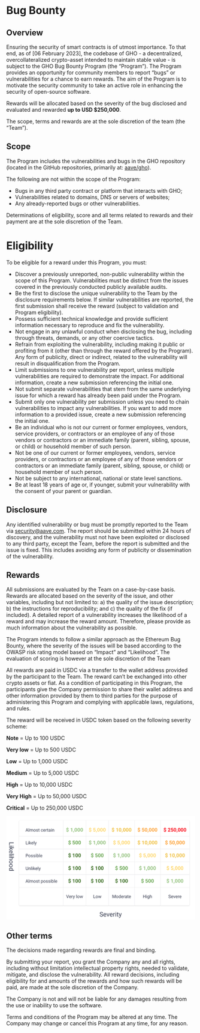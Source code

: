 # Bug Bounty

## Overview

Ensuring the security of smart contracts is of utmost importance. To that end, as of [06 February 2023], the codebase of GHO - a decentralized, overcollateralized crypto-asset intended to maintain stable value - is subject to the GHO Bug Bounty Program (the “Program”). The Program provides an opportunity for community members to report “bugs” or vulnerabilities for a chance to earn rewards. The aim of the Program is to motivate the security community to take an active role in enhancing the security of open-source software.

Rewards will be allocated based on the severity of the bug disclosed and evaluated and rewarded **up to USD $250,000**.

The scope, terms and rewards are at the sole discretion of the team (the “Team”).

## Scope

The Program includes the vulnerabilities and bugs in the GHO repository (located in the GitHub repositories, primarily at: [aave/gho](https://github.com/aave/gho)).

The following are not within the scope of the Program:

- Bugs in any third party contract or platform that interacts with GHO;
- Vulnerabilities related to domains, DNS or servers of websites;
- Any already-reported bugs or other vulnerabilities.

Determinations of eligibility, score and all terms related to rewards and their payment are at the sole discretion of the Team.

# Eligibility

To be eligible for a reward under this Program, you must:

- Discover a previously unreported, non-public vulnerability within the scope of this Program. Vulnerabilities must be distinct from the issues covered in the previously conducted publicly available audits.
- Be the first to disclose the unique vulnerability to the Team by the disclosure requirements below. If similar vulnerabilities are reported, the first submission shall receive the reward (subject to validation and Program eligibility).
- Possess sufficient technical knowledge and provide sufficient information necessary to reproduce and fix the vulnerability.
- Not engage in any unlawful conduct when disclosing the bug, including through threats, demands, or any other coercive tactics.
- Refrain from exploiting the vulnerability, including making it public or profiting from it (other than through the reward offered by the Program). Any form of publicity, direct or indirect, related to the vulnerability will result in disqualification from the Program.
- Limit submissions to one vulnerability per report, unless multiple vulnerabilities are required to demonstrate the impact. For additional information, create a new submission referencing the initial one.
- Not submit separate vulnerabilities that stem from the same underlying issue for which a reward has already been paid under the Program.
- Submit only one vulnerability per submission unless you need to chain vulnerabilities to impact any vulnerabilities. If you want to add more information to a provided issue, create a new submission referencing the initial one.
- Be an individual who is not our current or former employees, vendors, service providers, or contractors or an employee of any of those vendors or contractors or an immediate family (parent, sibling, spouse, or child) or household member of such person.
- Not be one of our current or former employees, vendors, service providers, or contractors or an employee of any of those vendors or contractors or an immediate family (parent, sibling, spouse, or child) or household member of such person.
- Not be subject to any international, national or state level sanctions.
- Be at least 18 years of age or, if younger, submit your vulnerability with the consent of your parent or guardian.

## Disclosure

Any identified vulnerability or bug must be promptly reported to the Team via security@aave.com. The report should be submitted within 24 hours of discovery, and the vulnerability must not have been exploited or disclosed to any third party, except the Team, before the report is submitted and the issue is fixed. This includes avoiding any form of publicity or dissemination of the vulnerability.

## Rewards

All submissions are evaluated by the Team on a case-by-case basis. Rewards are allocated based on the severity of the issue, and other variables, including but not limited to: a) the quality of the issue description; b) the instructions for reproducibility; and c) the quality of the fix (if included). A detailed report of a vulnerability increases the likelihood of a reward and may increase the reward amount. Therefore, please provide as much information about the vulnerability as possible.

The Program intends to follow a similar approach as the Ethereum Bug Bounty, where the severity of the issues will be based according to the OWASP risk rating model based on “Impact” and “Likelihood”. The evaluation of scoring is however at the sole discretion of the Team

All rewards are paid in USDC via a transfer to the wallet address provided by the participant to the Team. The reward can’t be exchanged into other crypto assets or fiat. As a condition of participating in this Program, the participants give the Company permission to share their wallet address and other information provided by them to third parties for the purpose of administering this Program and complying with applicable laws, regulations, and rules.

The reward will be received in USDC token based on the following severity scheme:

**Note** = Up to 100 USDC

**Very low** = Up to 500 USDC

**Low** = Up to 1,000 USDC

**Medium** = Up to 5,000 USDC

**High** = Up to 10,000 USDC

**Very High** = Up to 50,000 USDC

**Critical** = Up to 250,000 USDC

![Bug Bounty](bugBounty.png)

## Other terms

The decisions made regarding rewards are final and binding.

By submitting your report, you grant the Company any and all rights, including without limitation intellectual property rights, needed to validate, mitigate, and disclose the vulnerability. All reward decisions, including eligibility for and amounts of the rewards and how such rewards will be paid, are made at the sole discretion of the Company.

The Company is not and will not be liable for any damages resulting from the use or inability to use the software.

Terms and conditions of the Program may be altered at any time. The Company may change or cancel this Program at any time, for any reason.
